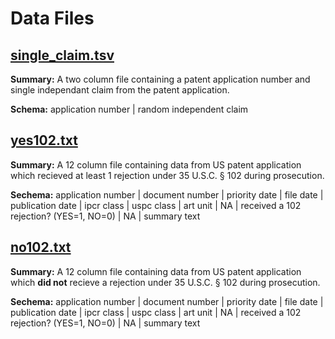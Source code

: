 # Data Files
## [single_claim.tsv](https://github.com/ReedJessen/IPStreetSemanticSearchValidation/blob/master/data/single_claim.tsv)
**Summary:**  A two column file containing a patent application number and single independant claim from the patent application. 

**Schema:** application number | random independent claim 

## [yes102.txt](https://github.com/ReedJessen/IPStreetSemanticSearchValidation/blob/master/data/yes102.txt)
**Summary:** A 12 column file containing data from US patent application which recieved at least 1 rejection under 35 U.S.C. § 102 during prosecution.

**Sechema:** application number | document number | priority date | file date | publication date | ipcr class | uspc class | art unit | NA | received a 102 rejection? (YES=1, NO=0) | NA | summary text


## [no102.txt](https://github.com/ReedJessen/IPStreetSemanticSearchValidation/blob/master/data/no102.txt)
**Summary:** A 12 column file containing data from US patent application which **did not** recieve a rejection under 35 U.S.C. § 102 during prosecution.

**Sechema:** application number | document number | priority date | file date | publication date | ipcr class | uspc class | art unit | NA | received a 102 rejection? (YES=1, NO=0) | NA | summary text
